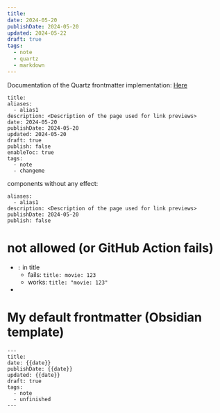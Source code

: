```yaml
---
title: 
date: 2024-05-20
publishDate: 2024-05-20
updated: 2024-05-22
draft: true
tags:
  - note
  - quartz
  - markdown
---
```


Documentation of the Quartz frontmatter implementation: [Here](https://quartz.jzhao.xyz/plugins/Frontmatter)



```
title: 
aliases:
  - alias1
description: <Description of the page used for link previews>
date: 2024-05-20
publishDate: 2024-05-20
updated: 2024-05-20
draft: true
publish: false
enableToc: true
tags:
  - note
  - changeme
```

components without any effect:

```
aliases:
  - alias1
description: <Description of the page used for link previews>
publishDate: 2024-05-20
publish: false
```

# not allowed (or GitHub Action fails)

- `:` in title
	- fails: `title: movie: 123`
	- works: `title: "movie: 123"`
- 

# My default frontmatter (Obsidian template)

```
---
title: 
date: {{date}} 
publishDate: {{date}} 
updated: {{date}} 
draft: true
tags:
  - note
  - unfinished
---
```